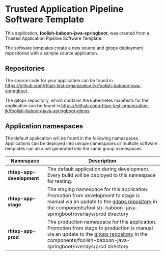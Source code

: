 # Trusted Application Pipeline Software Template

This application, **foolish-baboon-java-springboot**, was created from a Trusted Application Pipeline Software Template.

The software templates create a new source and gitops deployment repositories with a sample source application. 

## Repositories

The source code for your application can be found in [https://github.com/rhtap-test-organization-jk/foolish-baboon-java-springboot ](https://github.com/rhtap-test-organization-jk/foolish-baboon-java-springboot ).
 
The gitops repository, which contains the kubernetes manifests for the application can be found in 
[https://github.com/rhtap-test-organization-jk/foolish-baboon-java-springboot-gitops ](https://github.com/rhtap-test-organization-jk/foolish-baboon-java-springboot-gitops ) 

## Application namespaces 

The default application will be found in the following namespaces. Applications can be deployed into unique namespaces or multiple software templates can also bet generated into the same group namespaces.  

|  Namespace   |  Description   |  
| -------- | -------- |   
| **rhtap-app-development** | The default application during development. Every build will be deployed to this namespace for testing. | 
| **rhtap-app-stage** | The staging namespace for this application. Promotion from development to stage is manual via an update to the [gitops repository](https://github.com/rhtap-test-organization-jk/foolish-baboon-java-springboot-gitops ) in the components/foolish-baboon-java-springboot/overlays/prod directory |  
| **rhtap-app-prod** | The production namespace for this application. Promotion from stage to production is manual via an update to the [gitops repository](https://github.com/rhtap-test-organization-jk/foolish-baboon-java-springboot-gitops ) in the components/foolish-baboon-java-springboot/overlays/prod directory | 